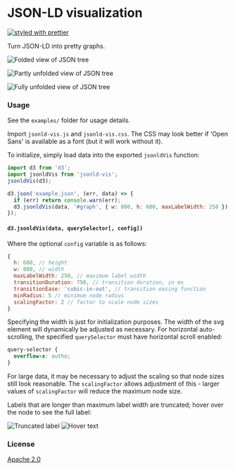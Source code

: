 # JSON-LD visualization

[![styled with prettier](https://img.shields.io/badge/styled_with-prettier-ff69b4.svg)](https://github.com/prettier/prettier)

Turn JSON-LD into pretty graphs.

![Folded view of JSON tree](example/screen1.png)

![Partly unfolded view of JSON tree](example/screen3.png)

![Fully unfolded view of JSON tree](example/screen5.png)

### Usage

See the `examples/` folder for usage details.

Import `jsonld-vis.js` and `jsonld-vis.css`. The CSS may look better if 'Open Sans' is available as
a font (but it will work without it).

To initialize, simply load data into the exported `jsonldVis` function:

```js
import d3 from 'd3';
import jsonldVis from 'jsonld-vis';
jsonldVis(d3);

d3.json('example.json', (err, data) => {
  if (err) return console.warn(err);
  d3.jsonldVis(data, '#graph', { w: 800, h: 600, maxLabelWidth: 250 });
});
```

#### `d3.jsonldVis(data, querySelector[, config])`

Where the optional `config` variable is as follows:

```js
{
  h: 600, // height
  w: 800, // width
  maxLabelWidth: 250, // maximum label width
  transitionDuration: 750, // transition duration, in ms
  transitionEase: 'cubic-in-out', // transition easing function
  minRadius: 5 // minimum node radius
  scalingFactor: 2 // factor to scale node sizes
}
```

Specifying the width is just for initialization purposes. The width of the svg element will
dynamically be adjusted as necessary. For horizontal auto-scrolling, the specified `querySelector`
must have horizontal scroll enabled:

```css
query-selector {
  overflow-x: autho;
}
```

For large data, it may be necessary to adjust the scaling so that node sizes still look reasonable.
The `scalingFactor` allows adjustment of this - larger values of `scalingFactor` will reduce the
maximum node size.

Labels that are longer than maximum label width are truncated; hover over the node to see the full
label:

![Truncated label](example/screen2.png)
![Hover text](example/screen4.png)

### License

[Apache 2.0](https://github.com/scienceai/jsonld-vis/blob/master/LICENSE)
